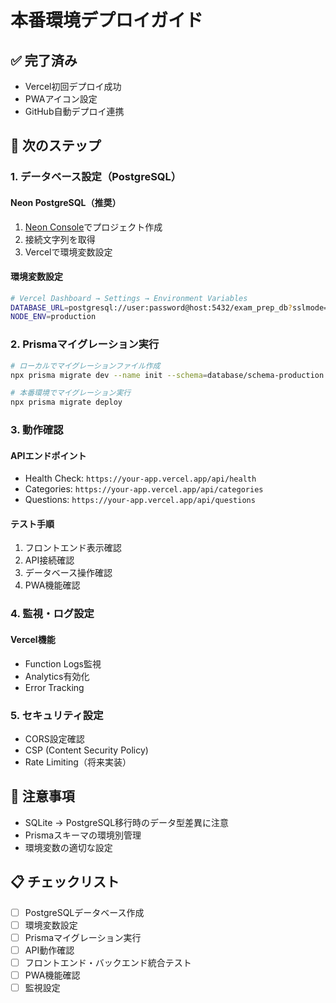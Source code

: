 # 本番環境デプロイガイド

## ✅ 完了済み
- Vercel初回デプロイ成功
- PWAアイコン設定
- GitHub自動デプロイ連携

## 🔄 次のステップ

### 1. データベース設定（PostgreSQL）

#### Neon PostgreSQL（推奨）
1. [Neon Console](https://console.neon.tech/)でプロジェクト作成
2. 接続文字列を取得
3. Vercelで環境変数設定

#### 環境変数設定
```bash
# Vercel Dashboard → Settings → Environment Variables
DATABASE_URL=postgresql://user:password@host:5432/exam_prep_db?sslmode=require
NODE_ENV=production
```

### 2. Prismaマイグレーション実行

```bash
# ローカルでマイグレーションファイル作成
npx prisma migrate dev --name init --schema=database/schema-production.prisma

# 本番環境でマイグレーション実行
npx prisma migrate deploy
```

### 3. 動作確認

#### APIエンドポイント
- Health Check: `https://your-app.vercel.app/api/health`
- Categories: `https://your-app.vercel.app/api/categories`
- Questions: `https://your-app.vercel.app/api/questions`

#### テスト手順
1. フロントエンド表示確認
2. API接続確認
3. データベース操作確認
4. PWA機能確認

### 4. 監視・ログ設定

#### Vercel機能
- Function Logs監視
- Analytics有効化
- Error Tracking

### 5. セキュリティ設定

- CORS設定確認
- CSP (Content Security Policy)
- Rate Limiting（将来実装）

## 🚨 注意事項

- SQLite → PostgreSQL移行時のデータ型差異に注意
- Prismaスキーマの環境別管理
- 環境変数の適切な設定

## 📋 チェックリスト

- [ ] PostgreSQLデータベース作成
- [ ] 環境変数設定
- [ ] Prismaマイグレーション実行
- [ ] API動作確認
- [ ] フロントエンド・バックエンド統合テスト
- [ ] PWA機能確認
- [ ] 監視設定